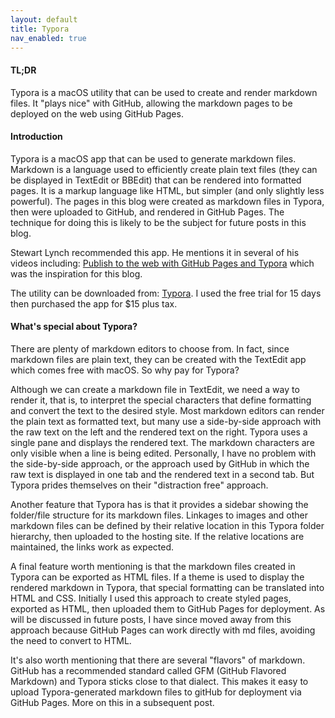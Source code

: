 ```yaml
---
layout: default
title: Typora
nav_enabled: true
---
```


#### TL;DR

Typora is a macOS utility that can be used to create and render markdown files. It "plays nice" with GitHub, allowing the markdown pages to be deployed on the web using GitHub Pages.

#### Introduction

Typora is a macOS app that can be used to generate markdown files. Markdown is a language used to efficiently create plain text files (they can be displayed in TextEdit or BBEdit) that can be rendered into formatted pages. It is a markup language like HTML, but simpler (and only slightly less powerful). The pages in this blog were created as markdown files in Typora, then were uploaded to GitHub, and rendered in GitHub Pages. The technique for doing this is likely to be the subject for future posts in this blog.

Stewart Lynch recommended this app. He mentions it in several of his videos including: [Publish to the web with GitHub Pages and Typora](https://www.youtube.com/watch?v=19Cod5xUV1w) which was the inspiration for this blog.

The utility can be downloaded from: [Typora](https://typora.io). I used the free trial for 15 days then purchased the app for $15 plus tax.

#### What's special about Typora?

There are plenty of markdown editors to choose from. In fact, since markdown files are plain text, they can be created with the TextEdit app which comes free with macOS. So why pay for Typora?

Although we can create a markdown file in TextEdit, we need a way to render it, that is, to interpret the special characters that define formatting and convert the text to the desired style. Most markdown editors can render the plain text as formatted text, but many use a side-by-side approach with the raw text on the left and the rendered text on the right. Typora uses a single pane and displays the rendered text. The markdown characters are only visible when a line is being edited. Personally, I have no problem with the side-by-side approach, or the approach used by GitHub in which the raw text is displayed in one tab and the rendered text in a second tab. But Typora prides themselves on their "distraction free" approach.

Another feature that Typora has is that it provides a sidebar showing the folder/file structure for its markdown files. Linkages to images and other markdown files can be defined by their relative location in this Typora folder hierarchy, then uploaded to the hosting site. If the relative locations are maintained, the links work as expected.

A final feature worth mentioning is that the markdown files created in Typora can be exported as HTML files. If a theme is used to display the rendered markdown in Typora, that special formatting can be translated into HTML and CSS. Initially I used this approach to create styled pages, exported as HTML, then uploaded them to GitHub Pages for deployment. As will be discussed in future posts, I have since moved away from this approach because GitHub Pages can work directly with md files, avoiding the need to convert to HTML.

It's also worth mentioning that there are several "flavors" of markdown. GitHub has a recommended standard called GFM (GitHub Flavored Markdown) and Typora sticks close to that dialect. This makes it easy to upload Typora-generated markdown files to gitHub for deployment via GitHub Pages. More on this in a subsequent post.


